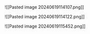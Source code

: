 

![[Pasted image 20240619114107.png]]

![[Pasted image 20240619114122.png]]


![[Pasted image 20240619115452.png]]